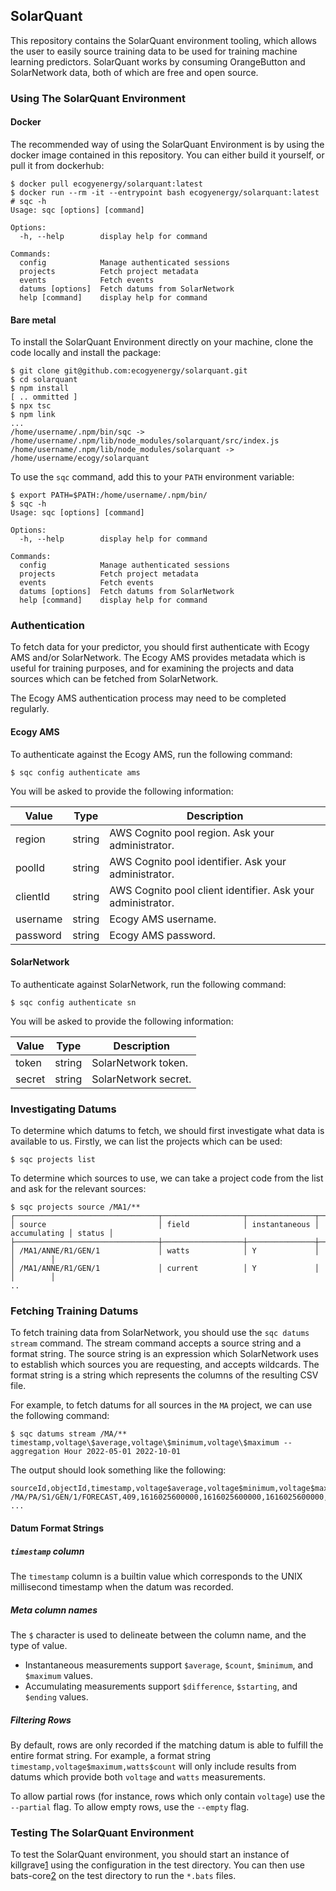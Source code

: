 ## SolarQuant

This repository contains the SolarQuant environment tooling, which allows
the user to easily source training data to be used for training machine
learning predictors. SolarQuant works by consuming OrangeButton and
SolarNetwork data, both of which are free and open source.

### Using The SolarQuant Environment

#### Docker

The recommended way of using the SolarQuant Environment is by using the
docker image contained in this repository. You can either build it yourself,
or pull it from dockerhub:

```shell
$ docker pull ecogyenergy/solarquant:latest
$ docker run --rm -it --entrypoint bash ecogyenergy/solarquant:latest
# sqc -h
Usage: sqc [options] [command]

Options:
  -h, --help        display help for command

Commands:
  config            Manage authenticated sessions
  projects          Fetch project metadata
  events            Fetch events
  datums [options]  Fetch datums from SolarNetwork
  help [command]    display help for command
```

#### Bare metal

To install the SolarQuant Environment directly on your machine, clone the code
locally and install the package:

```shell
$ git clone git@github.com:ecogyenergy/solarquant.git
$ cd solarquant
$ npm install
[ .. ommitted ]
$ npx tsc
$ npm link
...
/home/username/.npm/bin/sqc -> /home/username/.npm/lib/node_modules/solarquant/src/index.js
/home/username/.npm/lib/node_modules/solarquant -> /home/username/ecogy/solarquant
```

To use the `sqc` command, add this to your `PATH` environment variable:

```shell
$ export PATH=$PATH:/home/username/.npm/bin/
$ sqc -h
Usage: sqc [options] [command]

Options:
  -h, --help        display help for command

Commands:
  config            Manage authenticated sessions
  projects          Fetch project metadata
  events            Fetch events
  datums [options]  Fetch datums from SolarNetwork
  help [command]    display help for command
```

### Authentication

To fetch data for your predictor, you should first authenticate with Ecogy
AMS and/or SolarNetwork. The Ecogy AMS provides metadata which is useful for
training purposes, and for examining the projects and data sources which
can be fetched from SolarNetwork.

The Ecogy AMS authentication process may need to be completed regularly.

#### Ecogy AMS

To authenticate against the Ecogy AMS, run the following command:

```shell
$ sqc config authenticate ams
```

You will be asked to provide the following information:

| Value    | Type   | Description                                                 |
|----------|--------|-------------------------------------------------------------|
| region   | string | AWS Cognito pool region. Ask your administrator.            |
| poolId   | string | AWS Cognito pool identifier. Ask your administrator.        |
| clientId | string | AWS Cognito pool client identifier. Ask your administrator. |
| username | string | Ecogy AMS username.                                         |
| password | string | Ecogy AMS password.                                         |

#### SolarNetwork

To authenticate against SolarNetwork, run the following command:

```shell
$ sqc config authenticate sn
```

You will be asked to provide the following information:

| Value  | Type   | Description          |
|--------|--------|----------------------|
| token  | string | SolarNetwork token.  |
| secret | string | SolarNetwork secret. |

### Investigating Datums

To determine which datums to fetch, we should first investigate what data is available
to us. Firstly, we can list the projects which can be used:

```shell
$ sqc projects list
```

To determine which sources to use, we can take a project code from the list and ask for
the relevant sources:

```shell
$ sqc projects source /MA1/**
┌────────────────────────────────┬──────────────────┬───────────────┬──────────────┬────────┐
│ source                         │ field            │ instantaneous │ accumulating │ status │
├────────────────────────────────┼──────────────────┼───────────────┼──────────────┼────────┤
│ /MA1/ANNE/R1/GEN/1             │ watts            │ Y             │              │        │
│ /MA1/ANNE/R1/GEN/1             │ current          │ Y             │              │        │
..
```

### Fetching Training Datums

To fetch training data from SolarNetwork, you should use the `sqc datums stream` command.
The stream command accepts a source string and a format string. The source string is
an expression which SolarNetwork uses to establish which sources you are requesting,
and accepts wildcards. The format string is a string which represents the columns of
the resulting CSV file.

For example, to fetch datums for all sources in the `MA` project, we can use the following
command:

```shell
$ sqc datums stream /MA/** timestamp,voltage\$average,voltage\$minimum,voltage\$maximum --aggregation Hour 2022-05-01 2022-10-01
```

The output should look something like the following:

```
sourceId,objectId,timestamp,voltage$average,voltage$minimum,voltage$maximum
/MA/PA/S1/GEN/1/FORECAST,409,1616025600000,1616025600000,1616025600000,1616025600000
...
```

#### Datum Format Strings

##### `timestamp` column

The `timestamp` column is a builtin value which corresponds to the UNIX millisecond timestamp when
the datum was recorded.

##### Meta column names

The `$` character is used to delineate between the column name, and the type of value.

* Instantaneous measurements support `$average`, `$count`, `$minimum`, and `$maximum` values.
* Accumulating measurements support `$difference`, `$starting`, and `$ending` values.

##### Filtering Rows

By default, rows are only recorded if the matching datum is able to fulfill the entire format
string. For example, a format string `timestamp,voltage$maximum,watts$count` will only include
results from datums which provide both `voltage` and `watts` measurements.

To allow partial rows (for instance, rows which only contain `voltage`) use the `--partial` flag.
To allow empty rows, use the `--empty` flag.


### Testing The SolarQuant Environment

To test the SolarQuant environment, you should start an instance of
killgrave[1] using the configuration in the test directory. You can then
use bats-core[2] on the test directory to run the `*.bats` files.

[1]: https://github.com/friendsofgo/killgrave
[2]: https://github.com/bats-core/bats-core/
